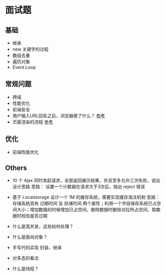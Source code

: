 # 面试题

## 基础

- 继承
- new 关键字的过程
- 数组去重
- 遍历对象
- Event Loop

## 常规问题

- 跨域
- 性能优化
- 前端安全
- 用户输入URL回车之后，浏览器做了什么？
  [参考](../HTTP/从输入URL到页面加载发生了什么.md)
- 页面渲染的流程
  [参考](./浏览器.md)


## 优化

- 前端性能优化

## Others

- 10 个 Ajax 同时发起请求，全部返回展示结果，并且至多允许三次失败，说出设计思路
  思路： 设置一个计数器在请求大于3次后，抛出 reject 错误

- 基于 Localstorage 设计一个 1M 的缓存系统，需要实现缓存淘汰机制
  思路：存储系统具有 过期时间 及 存储时间 两个属性；利用一个字段保存系统已占空间大小；增加数据的时候增加已占空间，删除数据时删除对应所占空间，取数据时校验是否过期

- 什么是高并发，这些如何处理？
- 什么是面向对象？
- 手写代码实现 封装、继承
- 对多态的看法
- 什么是线程？

